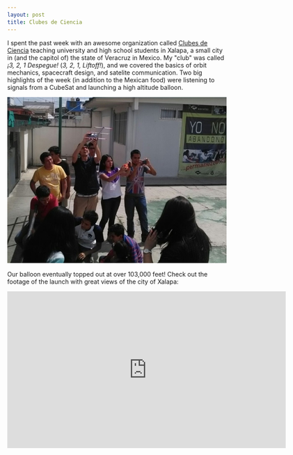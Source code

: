 ```yaml
---
layout: post
title: Clubes de Ciencia
---
```


I spent the past week with an awesome organization called [Clubes de Ciencia](http://www.clubesdeciencia.mx/) teaching university and high school students in Xalapa, a small city in (and the capitol of) the state of Veracruz in Mexico. My "club" was called *¡3, 2, 1 Despegue!* (*3, 2, 1, Liftoff!*), and we covered the basics of orbit mechanics, spacecraft design, and satelite communication. Two big highlights of the week (in addition to the Mexican food) were listening to signals from a CubeSat and launching a high altitude balloon.

![Listening to a CubeSat](/img/Xalapa_Radio.jpg)

Our balloon eventually topped out at over 103,000 feet! Check out the footage of the launch with great views of the city of Xalapa:

<div class="video-container">
	<iframe src="http://www.youtube-nocookie.com/embed/dl1ldcW8mY8" width="640" height="360" frameborder="0"></iframe>
</div>